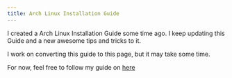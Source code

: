 ```yaml
---
title: Arch Linux Installation Guide
---
```


I created a Arch Linux Installation Guide some time ago. I keep updating this Guide and a new awesome tips and tricks to it.

I work on converting this guide to this page, but it may take some time.

For now, feel free to follow my guide on [here](http://normannator.de/archlinux)
